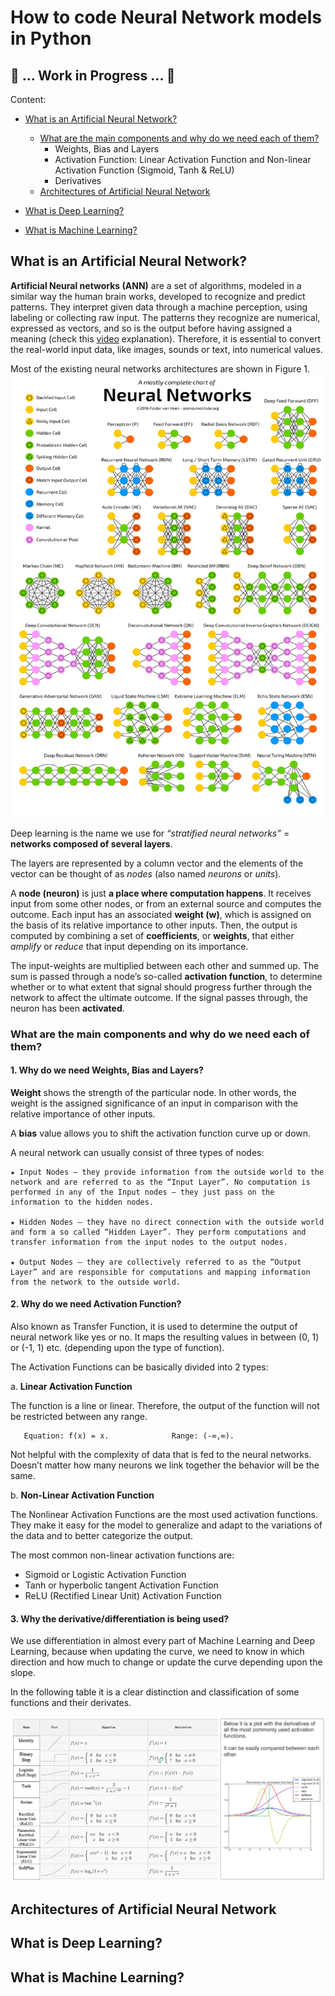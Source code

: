 # How to code Neural Network models in Python

## :construction: ... Work in Progress ... :construction:

Content:

- [What is an Artificial Neural Network?]()
    - [What are the main components and why do we need each of them?]()
        - Weights, Bias and Layers
        - Activation Function: Linear Activation Function and Non-linear Activation Function (Sigmoid, Tanh & ReLU)
        - Derivatives
    - [Architectures of Artificial Neural Network]()
    
- [What is Deep Learning?]()
- [What is Machine Learning?]()

## What is an Artificial Neural Network?
**Artificial Neural networks (ANN)** are a set of algorithms, modeled in a similar way the human brain works, developed to recognize and predict patterns. They interpret given data through a machine perception, using labeling or collecting raw input. The patterns they recognize are numerical, expressed as vectors, and so is the output before having assigned a meaning (check this [video](https://www.youtube.com/watch?v=aircAruvnKk) explanation). 
Therefore, it is essential to convert the real-world input data, like images, sounds or text, into numerical values.

Most of the existing neural networks architectures are shown in Figure 1.
![ANNs](https://github.com/UNT-RITS/Tutorials/blob/master/Basic_Python/images/ann1.png)

Deep learning is the name we use for _“stratified neural networks”_ = **networks composed of several layers**.

The layers are represented by a column vector and the elements of the vector can be thought of as _nodes_ (also named _neurons_ or _units_).

A **node (neuron)** is just **a place where computation happens**. It receives input from some other nodes, or from an external source and computes the outcome. Each input has an associated **weight (w)**, which is assigned on the basis of its relative importance to other inputs. Then, the output is computed by combining a set of **coefficients**, or **weights**, that either _amplify_ or _reduce_ that input depending on its importance. 

The input-weights are multiplied between each other and summed up. The sum is passed through a node’s so-called **activation function**, to determine whether or to what extent that signal should progress further through the network to affect the ultimate outcome. If the signal passes through, the neuron has been **activated**.

### What are the main components and why do we need each of them?

#### 1. Why do we need Weights, Bias and Layers?

**Weight** shows the strength of the particular node. In other words, the weight is the assigned significance of an input in comparison with the relative importance of other inputs.

A **bias** value allows you to shift the activation function curve up or down.

A neural network can usually consist of three types of nodes:

    ★ Input Nodes – they provide information from the outside world to the network and are referred to as the “Input Layer”. No computation is performed in any of the Input nodes – they just pass on the information to the hidden nodes.

    ★ Hidden Nodes – they have no direct connection with the outside world and form a so called “Hidden Layer”. They perform computations and transfer information from the input nodes to the output nodes.

    ★ Output Nodes – they are collectively referred to as the “Output Layer” and are responsible for computations and mapping information from the network to the outside world.

#### 2. Why do we need Activation Function?

Also known as Transfer Function, it is used to determine the output of neural network like yes or no. It maps the resulting values in between (0, 1) or (-1, 1) etc. (depending upon the type of function).

The Activation Functions can be basically divided into 2 types:

a. **Linear Activation Function**

The function is a line or linear. Therefore, the output of the function will not be restricted between any range.

       Equation: f(x) = x.              Range: (-∞,∞).

Not helpful with the complexity of data that is fed to the neural networks. Doesn’t matter how many neurons we link together the behavior will be the same.

b. **Non-Linear Activation Function**

The Nonlinear Activation Functions are the most used activation functions. They make it easy for the model to generalize and adapt to the variations of the data and to better categorize the output.

The most common non-linear activation functions are:

- Sigmoid or Logistic Activation Function 
- Tanh or hyperbolic tangent Activation Function
- ReLU (Rectified Linear Unit) Activation Function 

#### 3. Why the derivative/differentiation is being used?

We use differentiation in almost every part of Machine Learning and Deep Learning, because when updating the curve, we need to know in which direction and how much to change or update the curve depending upon the slope. 

In the following table it is a clear distinction and classification of some functions and their derivates.

![ANNs](https://github.com/UNT-RITS/Tutorials/blob/master/Basic_Python/images/ann2.png)

## Architectures of Artificial Neural Network

## What is Deep Learning?

## What is Machine Learning?

